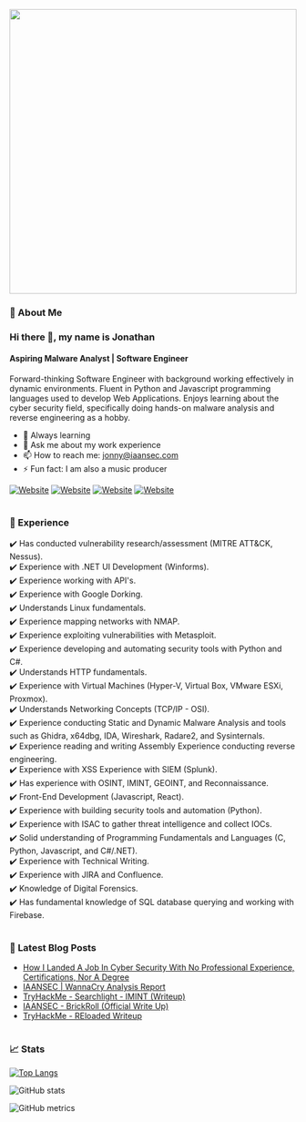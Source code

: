 [comment]: <> (<img src="https://i.imgur.com/4QLtBTd.gif?raw=true" width=100% height=300>)
<img src="https://i.imgur.com/sCWgXyr.gif?raw=true" width=100% height=500>

### 🙂 About Me

### Hi there 👋, my name is Jonathan
#### Aspiring Malware Analyst | Software Engineer
Forward-thinking Software Engineer with background working
effectively in dynamic environments. Fluent in Python and
Javascript programming languages used to develop Web
Applications. Enjoys learning about the cyber security field,
specifically doing hands-on malware analysis and reverse
engineering as a hobby.


- 🌱  Always learning
- 💬  Ask me about my work experience
- 📫  How to reach me: jonny@iaansec.com
- ⚡  Fun fact: I am also a music producer


[![Website](https://img.shields.io/website?label=IAANSec&style=for-the-badge&url=https%3A%2F%2Fiaansec.com&color=green)](https://iaansec.com) [![Website](https://img.shields.io/website?label=dev.to&style=for-the-badge&url=https%3A%2F%2Fdev.to/l0wk3y&color=orange)](https://dev.to/l0wk3y) [![Website](https://img.shields.io/website?label=GitHub&style=for-the-badge&url=https%3A%2F%2Fgithub.com/l0wk3y&color=yellow)](https://github.com/L0WK3Y-IAAN) [![Website](https://img.shields.io/website?label=LinkedIn&style=for-the-badge&url=https%3A%2F%2Flinkedin.com/in/l0wk3yiaansec&color=blue)](https://www.linkedin.com/in/l0wk3yiaansec)





#

### 💼 Experience
✔️ Has conducted vulnerability research/assessment (MITRE ATT&CK, Nessus).
<br />✔️ Experience with .NET UI Development (Winforms).
<br />✔️ Experience working with API's.
<br />✔️ Experience with Google Dorking.
<br />✔️ Understands Linux fundamentals.
<br />✔️ Experience mapping networks with NMAP.
<br />✔️ Experience exploiting vulnerabilities with Metasploit.
<br />✔️ Experience developing and automating security tools with Python and C#.
<br />✔️ Understands HTTP fundamentals.
<br />✔️ Experience with Virtual Machines (Hyper-V, Virtual Box, VMware ESXi, Proxmox).
<br />✔️ Understands Networking Concepts (TCP/IP - OSI).
<br />✔️ Experience conducting Static and Dynamic Malware Analysis and tools such as Ghidra, x64dbg, IDA, Wireshark, Radare2, and Sysinternals.
<br />✔️ Experience reading and writing Assembly Experience conducting reverse engineering.
<br />✔️ Experience with XSS Experience with SIEM (Splunk).
<br />✔️ Has experience with OSINT, IMINT, GEOINT, and Reconnaissance.
<br />✔️ Front-End Development (Javascript, React).
<br />✔️ Experience with building security tools and automation (Python).
<br />✔️ Experience with ISAC to gather threat intelligence and collect IOCs.
<br />✔️ Solid understanding of Programming Fundamentals and Languages (C, Python, Javascript, and C#/.NET).
<br />✔️ Experience with Technical Writing.
<br />✔️ Experience with JIRA and Confluence.
<br />✔️ Knowledge of Digital Forensics.
<br />✔️ Has fundamental knowledge of SQL database querying and working with Firebase.

#

### 📕  Latest Blog Posts
<!-- BLOG-POST-LIST:START -->
- [How I Landed A Job In Cyber Security With No Professional Experience, Certifications, Nor A Degree](https://dev.to/l0wk3y/how-i-landed-a-job-in-cyber-security-with-no-professional-experience-certifications-nor-a-degree-2doc)
- [IAANSEC | WannaCry Analysis Report](https://dev.to/l0wk3y/wannacry-analysis-report-g7c)
- [TryHackMe - Searchlight - IMINT &lpar;Writeup&rpar;](https://dev.to/l0wk3y/tryhackme-searchlight-imint-write-up-2ee8)
- [IAANSEC - BrickRoll &lpar;Official Write Up&rpar;](https://dev.to/l0wk3y/thm-brickroll-official-write-up-378d)
- [TryHackMe - REloaded Writeup](https://dev.to/l0wk3y/tryhackme-reloaded-writeup-4n1o)
<!-- BLOG-POST-LIST:END -->

#

### 📈  Stats

[![Top Langs](https://github-readme-stats.vercel.app/api/top-langs/?username=L0WK3Y-IAAN)](https://github.com/anuraghazra/github-readme-stats)

![GitHub stats](https://github-readme-stats.vercel.app/api?username=L0WK3Y-IAAN&show_icons=true&count_private=true)  

![GitHub metrics](https://metrics.lecoq.io/L0WK3Y-IAAN)  

